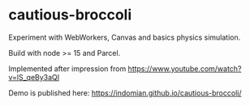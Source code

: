 cautious-broccoli
=================

Experiment with WebWorkers, Canvas and basics physics simulation.

Build with node >= 15 and Parcel.

Implemented after impression from https://www.youtube.com/watch?v=lS_qeBy3aQI

Demo is published here: https://indomian.github.io/cautious-broccoli/
